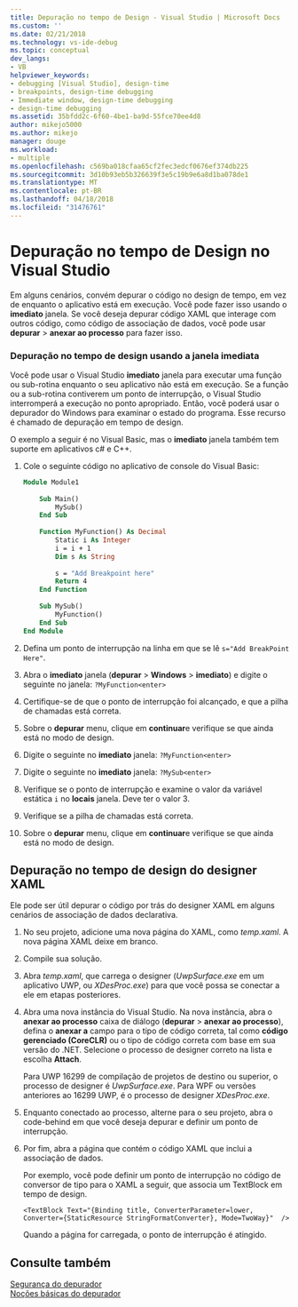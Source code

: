 ```yaml
---
title: Depuração no tempo de Design - Visual Studio | Microsoft Docs
ms.custom: ''
ms.date: 02/21/2018
ms.technology: vs-ide-debug
ms.topic: conceptual
dev_langs:
- VB
helpviewer_keywords:
- debugging [Visual Studio], design-time
- breakpoints, design-time debugging
- Immediate window, design-time debugging
- design-time debugging
ms.assetid: 35bfdd2c-6f60-4be1-ba9d-55fce70ee4d8
author: mikejo5000
ms.author: mikejo
manager: douge
ms.workload:
- multiple
ms.openlocfilehash: c569ba018cfaa65cf2fec3edcf0676ef374db225
ms.sourcegitcommit: 3d10b93eb5b326639f3e5c19b9e6a8d1ba078de1
ms.translationtype: MT
ms.contentlocale: pt-BR
ms.lasthandoff: 04/18/2018
ms.locfileid: "31476761"
---
```

# <a name="debug-at-design-time-in-visual-studio"></a>Depuração no tempo de Design no Visual Studio

Em alguns cenários, convém depurar o código no design de tempo, em vez de enquanto o aplicativo está em execução. Você pode fazer isso usando o **imediato** janela. Se você deseja depurar código XAML que interage com outros código, como código de associação de dados, você pode usar **depurar** > **anexar ao processo** para fazer isso.
  
### <a name="debug-at-design-time-using-the-immediate-window"></a>Depuração no tempo de design usando a janela imediata  

Você pode usar o Visual Studio **imediato** janela para executar uma função ou sub-rotina enquanto o seu aplicativo não está em execução. Se a função ou a sub-rotina contiverem um ponto de interrupção, o Visual Studio interromperá a execução no ponto apropriado. Então, você poderá usar o depurador do Windows para examinar o estado do programa. Esse recurso é chamado de depuração em tempo de design.  

O exemplo a seguir é no Visual Basic, mas o **imediato** janela também tem suporte em aplicativos c# e C++.
  
1.  Cole o seguinte código no aplicativo de console do Visual Basic:  
  
    ```vb  
    Module Module1  
  
        Sub Main()  
            MySub()  
        End Sub  
  
        Function MyFunction() As Decimal  
            Static i As Integer  
            i = i + 1  
            Dim s As String  
  
            s = "Add Breakpoint here"  
            Return 4  
        End Function  
  
        Sub MySub()  
            MyFunction()  
        End Sub  
    End Module  
    ```  
  
2.  Defina um ponto de interrupção na linha em que se lê `s="Add BreakPoint Here"`.  
  
3.  Abra o **imediato** janela (**depurar** > **Windows** > **imediato**) e digite o seguinte no janela: `?MyFunction<enter>`  
  
4.  Certifique-se de que o ponto de interrupção foi alcançado, e que a pilha de chamadas está correta.  
  
5.  Sobre o **depurar** menu, clique em **continuar**e verifique se que ainda está no modo de design.  
  
6.  Digite o seguinte no **imediato** janela: `?MyFunction<enter>`  
  
7.  Digite o seguinte no **imediato** janela: `?MySub<enter>`  
  
8.  Verifique se o ponto de interrupção e examine o valor da variável estática `i` no **locais** janela. Deve ter o valor 3.  
  
9. Verifique se a pilha de chamadas está correta.  
  
10. Sobre o **depurar** menu, clique em **continuar**e verifique se que ainda está no modo de design.  

## <a name="debug-at-design-time-from-the-xaml-designer"></a>Depuração no tempo de design do designer XAML

Ele pode ser útil depurar o código por trás do designer XAML em alguns cenários de associação de dados declarativa.

1. No seu projeto, adicione uma nova página do XAML, como *temp.xaml*. A nova página XAML deixe em branco. 

1. Compile sua solução.

1. Abra *temp.xaml*, que carrega o designer (*UwpSurface.exe* em um aplicativo UWP, ou *XDesProc.exe*) para que você possa se conectar a ele em etapas posteriores. 

1. Abra uma nova instância do Visual Studio. Na nova instância, abra o **anexar ao processo** caixa de diálogo (**depurar** > **anexar ao processo**), defina o **anexar a** campo para o tipo de código correta, tal como **código gerenciado (CoreCLR)** ou o tipo de código correta com base em sua versão do .NET. Selecione o processo de designer correto na lista e escolha **Attach**.

    Para UWP 16299 de compilação de projetos de destino ou superior, o processo de designer é *UwpSurface.exe*. Para WPF ou versões anteriores ao 16299 UWP, é o processo de designer *XDesProc.exe*.

1. Enquanto conectado ao processo, alterne para o seu projeto, abra o code-behind em que você deseja depurar e definir um ponto de interrupção.

1. Por fim, abra a página que contém o código XAML que inclui a associação de dados.

    Por exemplo, você pode definir um ponto de interrupção no código de conversor de tipo para o XAML a seguir, que associa um TextBlock em tempo de design.

    ```xaml
    <TextBlock Text="{Binding title, ConverterParameter=lower, Converter={StaticResource StringFormatConverter}, Mode=TwoWay}"  />
    ```
   Quando a página for carregada, o ponto de interrupção é atingido.
  
## <a name="see-also"></a>Consulte também  
 [Segurança do depurador](../debugger/debugger-security.md)   
 [Noções básicas do depurador](../debugger/debugger-basics.md)
